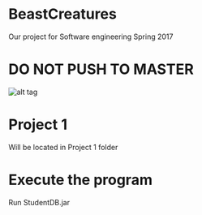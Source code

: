 # BeastCreatures
Our project for Software engineering Spring 2017

# DO NOT PUSH TO MASTER 
![alt tag](http://i.imgur.com/FodchqX.jpg)



# Project 1
Will be located in Project 1 folder

# Execute the program
Run StudentDB.jar

